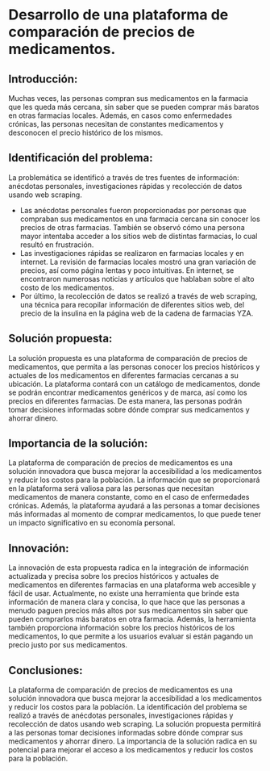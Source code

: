 # Desarrollo de una plataforma de comparación de precios de medicamentos.

## Introducción:

Muchas veces, las personas compran sus medicamentos en la farmacia que les queda más cercana, sin saber que se pueden comprar más baratos en otras farmacias locales. Además, en casos como enfermedades crónicas, las personas necesitan de constantes medicamentos y desconocen el precio histórico de los mismos.

## Identificación del problema:

La problemática se identificó a través de tres fuentes de información: anécdotas personales, investigaciones rápidas y recolección de datos usando web scraping.
 - Las anécdotas personales fueron proporcionadas por personas que compraban sus medicamentos en una farmacia cercana sin conocer los precios de otras farmacias. También se observó cómo una persona mayor intentaba acceder a los sitios web de distintas farmacias, lo cual resultó en frustración.
 -  Las investigaciones rápidas se realizaron en farmacias locales y en internet. La revisión de farmacias locales mostró una gran variación de precios, así como página lentas y poco intuitivas. En internet, se encontraron numerosas noticias y artículos que hablaban sobre el alto costo de los medicamentos.
 -  Por último, la recolección de datos se realizó a través de web scraping, una técnica para recopilar información de diferentes sitios web, del precio de la insulina en la página web de la cadena de farmacias YZA.

## Solución propuesta:

La solución propuesta es una plataforma de comparación de precios de medicamentos, que permita a las personas conocer los precios históricos y actuales de los medicamentos en diferentes farmacias cercanas a su ubicación. La plataforma contará con un catálogo de medicamentos, donde se podrán encontrar medicamentos genéricos y de marca, así como los precios en diferentes farmacias. De esta manera, las personas podrán tomar decisiones informadas sobre dónde comprar sus medicamentos y ahorrar dinero.

## Importancia de la solución:

La plataforma de comparación de precios de medicamentos es una solución innovadora que busca mejorar la accesibilidad a los medicamentos y reducir los costos para la población. La información que se proporcionará en la plataforma será valiosa para las personas que necesitan medicamentos de manera constante, como en el caso de enfermedades crónicas. Además, la plataforma ayudará a las personas a tomar decisiones más informadas al momento de comprar medicamentos, lo que puede tener un impacto significativo en su economía personal.

## Innovación:

La innovación de esta propuesta radica en la integración de información actualizada y precisa sobre los precios históricos y actuales de medicamentos en diferentes farmacias en una plataforma web accesible y fácil de usar. Actualmente, no existe una herramienta que brinde esta información de manera clara y concisa, lo que hace que las personas a menudo paguen precios más altos por sus medicamentos sin saber que pueden comprarlos más baratos en otra farmacia. Además, la herramienta también proporciona información sobre los precios históricos de los medicamentos, lo que permite a los usuarios evaluar si están pagando un precio justo por sus medicamentos.

## Conclusiones:

La plataforma de comparación de precios de medicamentos es una solución innovadora que busca mejorar la accesibilidad a los medicamentos y reducir los costos para la población. La identificación del problema se realizó a través de anécdotas personales, investigaciones rápidas y recolección de datos usando web scraping. La solución propuesta permitirá a las personas tomar decisiones informadas sobre dónde comprar sus medicamentos y ahorrar dinero. La importancia de la solución radica en su potencial para mejorar el acceso a los medicamentos y reducir los costos para la población.
